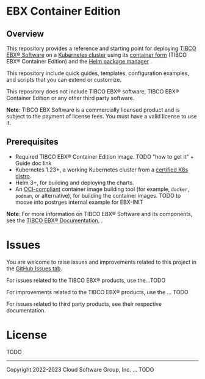 # EBX Container Edition

## Overview

This repository provides a reference and starting point for deploying [TIBCO EBX® Software](https://www.tibco.com/products/tibco-ebx-software) 
on a [Kubernetes cluster](http://kubernetes.io/) using its [container form](https://www.docker.com/resources/what-container) 
(TIBCO EBX® Container Edition) and the [Helm package manager](https://helm.sh/) .

This repository include quick guides, templates, configuration examples, and scripts that you can extend or customize.

This repository does not include TIBCO EBX® software, TIBCO EBX® Container Edition or any other third party software.

**Note**: TIBCO EBX Software is a commercially licensed product and is subject to the payment of license fees.
You must have a valid license to use it.


## Prerequisites

- Required TIBCO EBX® Container Edition image. TODO "how to get it" + Guide doc link
- Kubernetes 1.23+, a working Kubernetes cluster from a [certified K8s distro](https://www.cncf.io/certification/software-conformance/).
- Helm 3+, for building and deploying the charts.
- An [OCI-compliant](https://opencontainers.org/) container image building tool (for example, `docker`, `podman`, or alternative), for building the container images. TODO to moove into postrges internal example for EBX-INIT

**Note**: For more information on TIBCO EBX® Software and its components, see the [TIBCO EBX® Documentation](https://docs.tibco.com/products/tibco-ebx), .


# Issues

You are welcome to raise issues and improvements related to this project in the [GitHub Issues tab](https://github.com/tibco/ebx-container-edition/issues).

For issues related to the TIBCO EBX® products, use the...TODO

For improvements related to the TIBCO EBX® products, use the ... TODO

For issues related to third party products, see their respective documentation.

# License

TODO

---

Copyright 2022-2023 Cloud Software Group, Inc.
... TODO 
